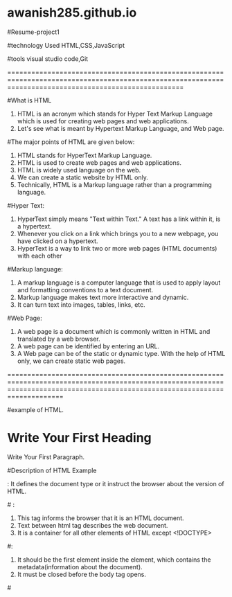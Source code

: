 # awanish285.github.io
#Resume-project1




#technology Used
HTML,CSS,JavaScript

#tools
visual studio code,Git

========================================================================================================================================================


#What is HTML
1) HTML is an acronym which stands for Hyper Text Markup Language which is used for creating web pages and web applications. 
2) Let's see what is meant by Hypertext Markup Language, and Web page.

#The major points of HTML are given below:


1) HTML stands for HyperText Markup Language.
2) HTML is used to create web pages and web applications.
3) HTML is widely used language on the web.
4) We can create a static website by HTML only.
5) Technically, HTML is a Markup language rather than a programming language.

#Hyper Text: 
1) HyperText simply means "Text within Text." A text has a link within it, is a hypertext. 
2) Whenever you click on a link which brings you to a new webpage, you have clicked on a hypertext. 
3) HyperText is a way to link two or more web pages (HTML documents) with each other


#Markup language: 
1) A markup language is a computer language that is used to apply layout and formatting conventions to a text document. 
2) Markup language makes text more interactive and dynamic. 
3) It can turn text into images, tables, links, etc.


#Web Page: 
1) A web page is a document which is commonly written in HTML and translated by a web browser. 
2) A web page can be identified by entering an URL. 
3) A Web page can be of the static or dynamic type. With the help of HTML only, we can create static web pages.

================================================================================================================================================================================

#example of HTML.

<!DOCTYPE>  
<html>  
<head>  
<title>Web page title</title>  
</head>  
<body>  
<h1>Write Your First Heading</h1>  
<p>Write Your First Paragraph.</p>  
</body>  
</html>


#Description of HTML Example

<!DOCTYPE>: It defines the document type or it instruct the browser about the version of HTML.

#<html > :

1) This tag informs the browser that it is an HTML document. 
2) Text between html tag describes the web document. 
3) It is a container for all other elements of HTML except <!DOCTYPE>


#<head>:

1) It should be the first element inside the <html> element, which contains the metadata(information about the document). 
2) It must be closed before the body tag opens.


#<title>:
 
1) As its name suggested, it is used to add title of that HTML page which appears at the top of the browser window. 
2) It must be placed inside the head tag and should close immediately. (Optional)


#<body> : 

1) Text between body tag describes the body content of the page that is visible to the end user. 
2) This tag contains the main content of the HTML document.

#<h1> : 

Text between <h1> tag describes the first level heading of the webpage.

#<p> : 

Text between <p> tag describes the paragraph of the webpage.



#Features of HTML

1) It is a very easy and simple language. It can be easily understood and modified.

2) It is very easy to make an effective presentation with HTML because it has a lot of formatting tags.

3) It is a markup language, so it provides a flexible way to design web pages along with the text.

4) It facilitates programmers to add a link on the web pages (by html anchor tag), so it enhances the interest of browsing of the user.

5) It is platform-independent because it can be displayed on any platform like Windows, Linux, and Macintosh, etc.

6) It facilitates the programmer to add Graphics, Videos, and Sound to the web pages which makes it more attractive and interactive.

7) HTML is a case-insensitive language, which means we can use tags either in lower-case or upper-case.


=================================================================================================================================================================================
#CSS:

The major points of CSS are given below:

1) CSS stands for Cascading Style Sheet.
2) CSS is used to design HTML tags.
3) CSS is a widely used language on the web.
4) HTML, CSS and JavaScript are used for web designing. It helps the web designers to apply style on HTML tags.



#What is CSS
1) CSS stands for Cascading Style Sheets. 
2) It is a style sheet language which is used to describe the look and formatting of a document written in markup language. 
3) It provides an additional feature to HTML. It is generally used with HTML to change the style of web pages and user interfaces. 
4) It can also be used with any kind of XML documents including plain XML, SVG and XUL.
5) CSS is used along with HTML and JavaScript in most websites to create user interfaces for web applications and user interfaces for many mobile applications.


#What does CSS do
1) You can add new looks to your old HTML documents.
2) You can completely change the look of your website with only a few changes in CSS code.



#Why use CSS
These are the three major benefits of CSS:

1) Solves a big problem
2) Before CSS, tags like font, color, background style, element alignments, border and size had to be repeated on every web page. 
3) This was a very long process. 
#For example: 
If you are developing a large website where fonts and color information are added on every single page, it will be become a long and expensive process. CSS was created to solve this problem. 
It was a W3C recommendation.

# 2) Saves a lot of time
CSS style definitions are saved in external CSS files so it is possible to change the entire website by changing just one file.

# 3) Provide more attributes
CSS provides more detailed attributes than plain HTML to define the look and feel of the website.


#CSS Syntax
A CSS rule set contains a selector and a declaration block.

# CSS syntax Example:

h1{color:yelow; font-size:11px;}


#Selector: 
Selector indicates the HTML element you want to style. It could be any tag like <h1>, <title> etc.


#Declaration Block: 

The declaration block can contain one or more declarations separated by a semicolon. For the above example, there are two declarations:

color: yellow;
font-size: 11 px;
Each declaration contains a property name and value, separated by a colon.

#Property: 
A Property is a type of attribute of HTML element. It could be color, border etc.

#Value: 

Values are assigned to CSS properties. In the above example, value "yellow" is assigned to color property.

======================================================================================================================================================
#javaScript:

1) JavaScript is an object-based scripting language which is lightweight and cross-platform.

2) JavaScript is not a compiled language, but it is a translated language. The JavaScript Translator (embedded in the browser) is responsible for translating the JavaScript code for the web browser.

#What is JavaScript:
1) JavaScript (js) is a light-weight object-oriented programming language which is used by several websites for scripting the webpages. 
2) It is an interpreted, full-fledged programming language that enables dynamic interactivity on websites when applied to an HTML document. 
3) It was introduced in the year 1995 for adding programs to the webpages in the Netscape Navigator browser. 
4) Since then, it has been adopted by all other graphical web browsers. With JavaScript, users can build modern web applications to interact directly without reloading the page every time. 
5) The traditional website uses js to provide several forms of interactivity and simplicity.




#Features of JavaScript
#There are following features of JavaScript:

1) All popular web browsers support JavaScript as they provide built-in execution environments.
2) JavaScript follows the syntax and structure of the C programming language. Thus, it is a structured programming language.
3) JavaScript is a weakly typed language, where certain types are implicitly cast (depending on the operation).
4) JavaScript is an object-oriented programming language that uses prototypes rather than using classes for inheritance.
5) It is a light-weighted and interpreted language.
6) It is a case-sensitive language.
7) JavaScript is supportable in several operating systems including, Windows, macOS, etc.
8) It provides good control to the users over the web browsers.


# Application of JavaScript
JavaScript is used to create interactive websites. It is mainly used for:

1) Client-side validation,
2) Dynamic drop-down menus,
3) Displaying date and time,
4) Displaying pop-up windows and dialog boxes (like an alert dialog box, confirm dialog box and prompt dialog box),
5) Displaying clocks etc.

#JavaScript Example

<script>  
document.write("Hello JavaScript by JavaScript");  
</script> 

1) The script tag specifies that we are using JavaScript.

2) The text/javascript is the content type that provides information to the browser about the data.

3) The document.write() function is used to display dynamic content through JavaScript.

# Places to put JavaScript code

1) Between the body tag of html
2) Between the head tag of html
3) In .js file (external javaScript)

# JavaScript Example : code between the body tag
In the above example, we have displayed the dynamic content using JavaScript. Let’s see the simple example of JavaScript that displays alert dialog box.

<script type="text/javascript">  
 alert("Hello Javatpoint");  
</script> 



# JavaScript Example : code between the head tag
1) Let’s see the same example of displaying alert dialog box of JavaScript that is contained inside the head tag.

2) In this example, we are creating a function msg(). To create function in JavaScript, you need to write function with function_name as given below.

3) To call function, you need to work on event. Here we are using onclick event to call msg() function. 


<html>  
<head>  
<script type="text/javascript">  
function msg(){  
 alert("Hello Javatpoint");  
}  
</script>  
</head>  
<body>  
<p>Welcome to JavaScript</p>  
<form>  
<input type="button" value="click" onclick="msg()"/>  
</form>  
</body>  
</html>  


#External JavaScript file
1) We can create external JavaScript file and embed it in many html page.

2) It provides code re usability because single JavaScript file can be used in several html pages.

3) An external JavaScript file must be saved by .js extension. It is recommended to embed all JavaScript files into a single file. It increases the speed of the webpage.

#message.js

function msg(){  
 alert("Hello Javatpoint");  
}  


<html>  
<head>  
<script type="text/javascript" src="message.js"></script>  
</head>  
<body>  
<p>Welcome to JavaScript</p>  
<form>  
<input type="button" value="click" onclick="msg()"/>  
</form>  
</body>  
</html>  

#Advantages of External JavaScript
There will be following benefits if a user creates an external javascript:

1) It helps in the reusability of code in more than one HTML file.
2) It allows easy code readability.
3) It is time-efficient as web browsers cache the external js files, which further reduces the page loading time.
4) It enables both web designers and coders to work with html and js files parallelly and separately, i.e., without facing any code conflictions.
5) The length of the code reduces as only we need to specify the location of the js file.



#Disadvantages of External JavaScript
There are the following disadvantages of external files:

1) The stealer may download the coder's code using the url of the js file.
2) If two js files are dependent on one another, then a failure in one file may affect the execution of the other dependent file.
3) The web browser needs to make an additional http request to get the js code.
4) A tiny to a large change in the js code may cause unexpected results in all its dependent files.
5) We need to check each file that depends on the commonly created external javascript file.
6) If it is a few lines of code, then better to implement the internal javascript code.


#Disadvantages of External JavaScript
There are the following disadvantages of external files:

1) The stealer may download the coder's code using the url of the js file.
2) If two js files are dependent on one another, then a failure in one file may affect the execution of the other dependent file.
3) The web browser needs to make an additional http request to get the js code.
4) A tiny to a large change in the js code may cause unexpected results in all its dependent files.
5) We need to check each file that depends on the commonly created external javascript file.
6) If it is a few lines of code, then better to implement the internal javascript code.

===============================================================================================================================================================================================
#Git

#What is Git?
1) Git is an open-source distributed version control system. 
2) It is designed to handle minor to major projects with high speed and efficiency. 
3) It is developed to co-ordinate the work among the developers. The version control allows us to track and work together with our team members at the same workspace.

#Features of GitHub
GitHub is a place where programmers and designers work together. 
They collaborate, contribute, and fix bugs together. It hosts plenty of open source projects and codes of various programming languages.

#Some of its significant features are as follows.

1) Collaboration
2) Integrated issue and bug tracking
3) Graphical representation of branches
4) Git repositories hosting
5) Project management
6) Team management
7) Code hosting
8) Track and assign tasks
9) Conversations
10) Wikisc


#Benefits of GitHub
GitHub can be separated as the Git and the Hub. GitHub service includes access controls as well as collaboration features like task management, repository hosting, and team management.

The key benefits of GitHub are as follows.

1) It is easy to contribute to open source projects via GitHub.
2) It helps to create an excellent document.
3) You can attract recruiter by showing off your work. If you have a profile on GitHub, you will have a higher chance of being recruited.
4) It allows your work to get out there in front of the public.
5) You can track changes in your code across versions.


#Why is git needed?

1) When a team works on real-life projects, git helps ensure no code conflicts between the developers. 
2) Furthermore, the project requirements change often. So a git manages all the versions. If needed, we can also go back to the original code. 
3) The concept of branching allows several projects to run in the same codebase.

#Git Terminology
#Branch
1) A branch is a version of the repository that diverges from the main working project. 
2) It is an essential feature available in most modern version control systems. A Git project can have more than one branch. 
3) We can perform many operations on Git branch-like rename, list, delete, etc.

#Checkout
1) In Git, the term checkout is used for the act of switching between different versions of a target entity. 
2) The git checkout command is used to switch between branches in a repository.

#Cherry-Picking
1) Cherry-picking in Git is meant to apply some commit from one branch into another branch. 
2) In case you made a mistake and committed a change into the wrong branch, but do not want to merge the whole branch. 
3) You can revert the commit and cherry-pick it on another branch.

#Clone
1) The git clone is a Git command-line utility. It is used to make a copy of the target repository or clone it. 
2) If I want a local copy of my repository from GitHub, this tool allows creating a local copy of that repository on your local directory from the repository URL.

#Fetch
1) It is used to fetch branches and tags from one or more other repositories, along with the objects necessary to complete their histories. 
2) It updates the remote-tracking branches.

#HEAD
1) HEAD is the representation of the last commit in the current checkout branch. 
2) We can think of the head like a current branch. When you switch branches with git checkout, the HEAD revision changes, and points the new branch.

#Master
1) Master is a naming convention for Git branch. It's a default branch of Git. 
2) After cloning a project from a remote server, the resulting local repository contains only a single local branch. This branch is called a "master" branch. It means that "master" is a repository's "default" branch.

#Merge
1) Merging is a process to put a forked history back together. 
2) The git merge command facilitates you to take the data created by git branch and integrate them into a single branch.

#Origin
1) In Git, "origin" is a reference to the remote repository from a project was initially cloned. 
2) More precisely, it is used instead of that original repository URL to make referencing much easier.

#Git Revert
1) In Git, the term revert is used to revert some commit. To revert a commit, git revert command is used. 
2) It is an undo type command. However, it is not a traditional undo alternative.

#Git Reset
1) In Git, the term reset stands for undoing changes. The git reset command is used to reset the changes. 
2) The git reset command has three core forms of invocation. These forms are as follows.

a) Soft
b) Mixed
c) Hard
#Git Ignore
1) In Git, the term ignore used to specify intentionally untracked files that Git should ignore. 
2) It doesn't affect the Files that already tracked by Git.



==================================================================================================================================================================================================================
#Bootstrap

What is Bootstrap?

1) Bootstrap is the most popular HTML, CSS and JavaScript framework for developing a responsive and mobile friendly website.
2) It is absolutely free to download and use.
3) It is a front-end framework used for easier and faster web development.
4) It includes HTML and CSS based design templates for typography, forms, buttons, tables, navigation, modals, image carousels and many others.
5) It can also use JavaScript plug-ins.
6) It facilitates you to create responsive designs.



========================================================================================================================================================================================================================
